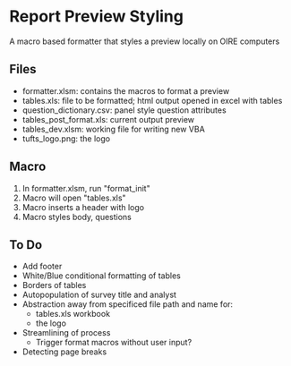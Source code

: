 # Report Preview Styling

A macro based formatter that styles a preview locally on OIRE computers 

## Files
* formatter.xlsm: 			contains the macros to format a preview
* tables.xls: 				file to be formatted; html output opened in excel with tables
* question_dictionary.csv: 	panel style question attributes
* tables_post_format.xls: 	current output preview 
* tables_dev.xlsm: 			working file for writing new VBA
* tufts_logo.png: 			the logo

## Macro
1. In formatter.xlsm, run "format_init"
2. Macro will open "tables.xls"
3. Macro inserts a header with logo
4. Macro styles body, questions

## To Do
* Add footer
* White/Blue conditional formatting of tables
* Borders of tables
* Autopopulation of survey title and analyst
* Abstraction away from specificed file path and name for:
	* tables.xls workbook 
	* the logo
* Streamlining of process
	* Trigger format macros without user input?
* Detecting page breaks

